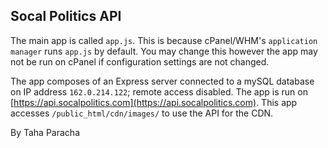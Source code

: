 ## Socal Politics API

The main app is called `app.js`. This is because cPanel/WHM's `application manager` runs `app.js` by default. You may change this however the app may not be run on cPanel if configuration settings are not changed.

The app composes of an Express server connected to a mySQL database on IP address `162.0.214.122`; remote access disabled. The app is run on [https://api.socalpolitics.com](https://api.socalpolitics.com). This app accesses `/public_html/cdn/images/` to use the API for the CDN.

By Taha Paracha
